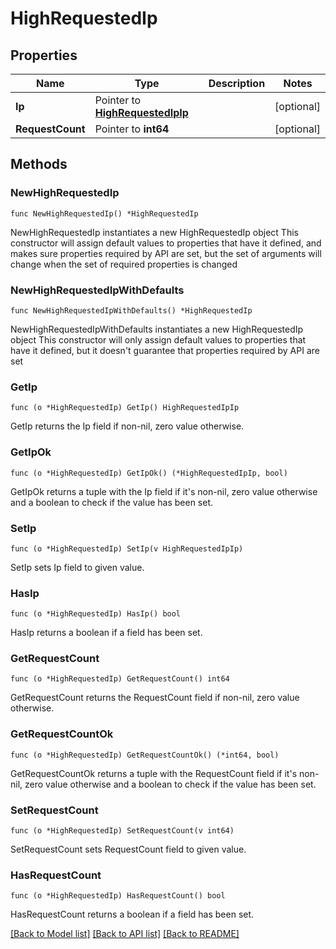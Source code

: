 # HighRequestedIp

## Properties

Name | Type | Description | Notes
------------ | ------------- | ------------- | -------------
**Ip** | Pointer to [**HighRequestedIpIp**](HighRequestedIpIp.md) |  | [optional] 
**RequestCount** | Pointer to **int64** |  | [optional] 

## Methods

### NewHighRequestedIp

`func NewHighRequestedIp() *HighRequestedIp`

NewHighRequestedIp instantiates a new HighRequestedIp object
This constructor will assign default values to properties that have it defined,
and makes sure properties required by API are set, but the set of arguments
will change when the set of required properties is changed

### NewHighRequestedIpWithDefaults

`func NewHighRequestedIpWithDefaults() *HighRequestedIp`

NewHighRequestedIpWithDefaults instantiates a new HighRequestedIp object
This constructor will only assign default values to properties that have it defined,
but it doesn't guarantee that properties required by API are set

### GetIp

`func (o *HighRequestedIp) GetIp() HighRequestedIpIp`

GetIp returns the Ip field if non-nil, zero value otherwise.

### GetIpOk

`func (o *HighRequestedIp) GetIpOk() (*HighRequestedIpIp, bool)`

GetIpOk returns a tuple with the Ip field if it's non-nil, zero value otherwise
and a boolean to check if the value has been set.

### SetIp

`func (o *HighRequestedIp) SetIp(v HighRequestedIpIp)`

SetIp sets Ip field to given value.

### HasIp

`func (o *HighRequestedIp) HasIp() bool`

HasIp returns a boolean if a field has been set.

### GetRequestCount

`func (o *HighRequestedIp) GetRequestCount() int64`

GetRequestCount returns the RequestCount field if non-nil, zero value otherwise.

### GetRequestCountOk

`func (o *HighRequestedIp) GetRequestCountOk() (*int64, bool)`

GetRequestCountOk returns a tuple with the RequestCount field if it's non-nil, zero value otherwise
and a boolean to check if the value has been set.

### SetRequestCount

`func (o *HighRequestedIp) SetRequestCount(v int64)`

SetRequestCount sets RequestCount field to given value.

### HasRequestCount

`func (o *HighRequestedIp) HasRequestCount() bool`

HasRequestCount returns a boolean if a field has been set.


[[Back to Model list]](../README.md#documentation-for-models) [[Back to API list]](../README.md#documentation-for-api-endpoints) [[Back to README]](../README.md)


